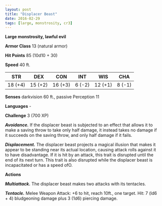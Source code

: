 ```yaml
---
layout: post
title: "Displacer Beast"
date: 2016-02-29
tags: [large, monstrosity, cr3]
---
```


**Large monstrosity, lawful evil**

**Armor Class** 13 (natural armor)

**Hit Points** 85 (10d10 + 30)

**Speed** 40 ft.

|   STR   |   DEX   |   CON   |   INT   |   WIS   |   CHA   |
|:-----:|:-----:|:-----:|:-----:|:-----:|:-----:|
| 18 (+4) | 15 (+2) | 16 (+3) | 6 (-2) | 12 (+1) | 8 (-1) |

**Senses** darkvision 60 ft., passive Perception 11

**Languages** -

**Challenge** 3 (700 XP)

***Avoidance.*** If the displacer beast is subjected to an effect that
allows it to make a saving throw to take only half damage, it
instead takes no damage if it succeeds on the saving throw,
and only half damage if it fails.

***Displacement.*** The displacer beast projects a magical illusion
that makes it appear to be standing near its actual location,
causing attack rolls against it to have disadvantage. If it is hit
by an attack, this trait is disrupted until the end of its next
turn. This trait is also disrupted while the displacer beast is
incapacitated or has a speed ofO.

**Actions** 

***Multiattack.*** The displacer beast makes two attacks with its
tentacles.

***Tentacle.*** Melee Weapon Attack: +6 to hit, reach 10ft., one
target. Hit: 7 (ld6 + 4) bludgeoning damage plus 3 (1d6)
piercing damage.